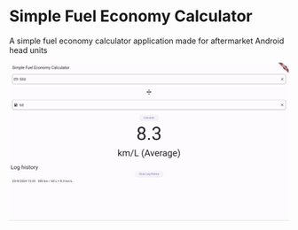 # Simple Fuel Economy Calculator
A simple fuel economy calculator application made for aftermarket Android head units

![Screenshot 2024-08-23 133545](https://github.com/WhatzIt2Ya/simplefueleco/blob/main/assets/Screenshot%202024-08-23%20133545.png)
